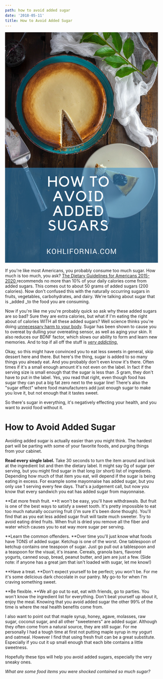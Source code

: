 ```yaml
---
path: how to avoid added sugar
date: '2018-05-11'
title: How to Avoid Added Sugar
---
```

![null](/static/assets/how-to-avoid-added-sugars.png)

If you're like most Americans, you probably consume too much sugar.  How much is too much, you ask?  [T](https://health.gov/dietaryguidelines/2015/guidelines/chapter-1/a-closer-look-inside-healthy-eating-patterns/#other-components)[he Dietary Guidelines for Americans 2015-2020 ](https://health.gov/dietaryguidelines/2015/guidelines/chapter-1/a-closer-look-inside-healthy-eating-patterns/#other-components)recommends no more than 10% of your daily calories come from added sugars.  This comes out to about 50 grams of added sugars (200 calories). Now don't confused this with the naturally occurring sugars in fruits, vegetables, carbohydrates, and dairy.  We're talking about sugar that is _added _to the food you are consuming.

Now if you're like me you're probably quick so ask why these added sugars are so bad?  Sure they are extra calories, but what if I'm eating the right about of calories WITH all these added sugars?  Well science thinks you're doing [unnecessary harm to your body](https://www.forbes.com/sites/quora/2016/11/08/new-studies-show-sugars-impact-on-the-brain-and-the-news-is-not-good/#552d4bdd652d).  Sugar has been shown to cause you to overeat by dulling your overeating sensor, as well as aging your skin.  It also reduces our BDNF factor, which slows our ability to form and learn new memories.   And to top if all off the stuff is [_very addicting._](https://www.theguardian.com/society/2017/aug/25/is-sugar-really-as-addictive-as-cocaine-scientists-row-over-effect-on-body-and-brain)

Okay, so this might have convinced you to eat less sweets in general, skip dessert here and there.  But here's the thing, sugar is added to so many things you already eat.  And you probably don't even know it's there.  Often times if it's a small enough amount it's not even on the label.  In fact if the serving size is small enough that the sugar is less than .5 gram, they don't have to put in the label.  Yes, you read that right, even though food has sugar they can put a big fat zero next to the sugar line!  There's also the "sugar effect" where food manufacturers add just enough sugar to make you love it, but not enough that it tastes sweet.

So there's sugar in everything, it's negatively effecting your health, and you want to avoid food without it. 

# How to Avoid Added Sugar

Avoiding added sugar is actually easier than you might think.  The hardest part will be parting with some of your favorite foods, and purging things from your cabinet.  

**Read every single label.**  Take 30 seconds to turn the item around and look at the ingredient list and then the dietary label.  It might say 0g of sugar per serving, but you might find sugar in that long (or short) list of ingredients. Depending how much of that item you eat, will depend if the sugar is being eating in excess.  For example some mayonnaise has added sugar, but you only use 1 serving every few days.  That's a judgement call, but now you know that every sandwich you eat has added sugar from mayonnaise.

**Eat more fresh fruit.  **It won't be easy, you'll have withdrawals. But fruit is one of the best ways to satisfy a sweet tooth.  It's pretty impossible to eat too much naturally occurring fruit (i'm sure it's been done though).  You'll find that as you eat less added sugar fruit will taste much sweeter.  Try to avoid eating dried fruits.  When fruit is dried you remove all the fiber and water which causes you to eat way more sugar per serving.

**Learn the common offenders.  **Over time you'll just know what foods have TONS of added sugar. Ketchup is one of the worst.  One tablespoon of ketchup contains one teaspoon of sugar.  Just go pull out a tablespoon and a teaspoon for the visual, it's insane.  Cereals, granola bars, flavored yogurts, canned soup, bread, peanut butter, and jam are just a few.  (Side note: if anyone has a great jam that isn't loaded with sugar, let me know!)

**Have a treat. **Don't expect yourself to be perfect; you won't be.  For me it's some delicious dark chocolate in our pantry.  My go-to for when I'm craving something sweet.

**Be flexible. **We all go out to eat, eat with friends, go to parties. You won't know the ingredient list for everything.  Don't beat yourself up about it, enjoy the meal.  Knowing that you avoid added sugar the other 99% of the time is where the real health benefits come from.

I also want to point out that maple syrup, honey, agave, molasses, raw sugar, coconut sugar, and all other "sweeteners" are added sugar. Although they often come from a natural source, they are still sugar.  For me personally I had a tough time at first not putting maple syrup in my yogurt and oatmeal.  However I find that using fresh fruit can be a great substitute.  Especially if you cut it up small enough that each bite contains a little sweetness.

Hopefully these tips will help you avoid added sugars, especially the very sneaky ones.

_What are some food items you were shocked contained so much sugar?_
